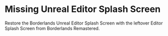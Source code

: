 # Missing Unreal Editor Splash Screen
Restore the Borderlands Unreal Editor Splash Screen with the leftover Editor Splash Screen from Borderlands Remastered.

